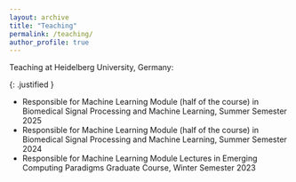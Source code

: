 ```yaml
---
layout: archive
title: "Teaching"
permalink: /teaching/
author_profile: true
---
```


Teaching at Heidelberg University, Germany:

{: .justified }
* Responsible for Machine Learning Module (half of the course) in Biomedical Signal Processing and Machine Learning, Summer Semester 2025
* Responsible for Machine Learning Module (half of the course) in Biomedical Signal Processing and Machine Learning, Summer Semester 2024
* Responsible for Machine Learning Module Lectures in Emerging Computing Paradigms Graduate Course, Winter Semester 2023


